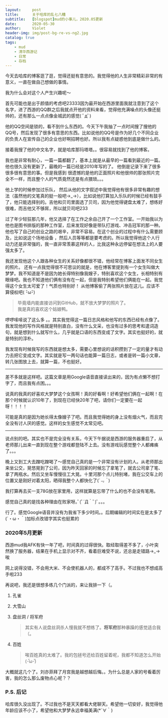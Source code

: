 ```yaml
---
layout:     post
title:      关于哈库的乱七八糟
subtitle:   [blogspot]mud的小事儿，2020.05更新
date:       2020-05-30
author:     Violet
header-img: img/post-bg-re-vs-ng2.jpg
catalog: true
tags:
    - mud
    - 清华西游记
    - 日常
    - 存档
---
```


今天去哈库的博客逛了逛，觉得还挺有意思的。我觉得他的人生非常精彩非常的有意义，一直在做自己想做的事情。

我为什么会对这个人产生兴趣呢～

首先可能也是出于颜值的考虑吧23333因为最开始在西游里面我就注意到了这个名字，进了西游的QQ群之后我就点开他的资料来看，觉得他充满噪点的头像还挺帅的，还有那么一点点像金城武的感觉( ﾟдﾟ)

他的QQ空间是锁的，看不到什么东西的。今天下午我抽了一点时间搜了搜他的QQ号，然后发现了很多有意思的东西。比如说他的QQ号是作为好几个不同企业的负责人在宣传自己的企业也好啊招聘也好。所以我有点疑惑他到底是做什么的。

接着我搜了他的中文名字，就是哈库那玛塔塔。。很容易就找到了他的博客。

我也是非常有耐心，一篇一篇都翻了，基本上就是从最早的一篇看到最近的一篇。 他也很久没有更新了，最晚的一篇已经是2010年写的了。 他倒是记录下来了很多很多很有意思的事。但是我感到 很遗憾的是他的正面照片和他很帅的那张照片完全不一样，而且整个人的气质竟然还是有点猥琐。。。

他上学的时候参加过乐队， 然后从他的文字叙述中我觉得他有很多非常有趣的想法（虽然他的文笔真的挺一般吧→_→），比如说他打算加入乐队的时候已经有鼓手了，他只能选择别的。吉他和贝司里面选了贝司，因为他觉得键盘太难了，想练好很难，而吉他又不够屌，所以就贝司吧233

过了年少轻狂那几年，他又选择了在工作之余自己开了一个工作室。一开始我以为他也是图书排版的那种工作室，后来发现好像是带队打游戏、冲击冠军的那一种。他也写了自己的创业之路的艰辛，非常不容易。在这个创业的过程中有什么需要顾及，比如说这个场地设备 ，然后人员等等都是要考虑的。所以我觉得他这个人行动力还是非常强的，我一直非常羡慕这样的人，比我这种永远停留在想法上的人要强太多了。

我还发现他这个人跟各种女生的关系好像都很不错，他经常在博客上面发不同女生的照片。 还有一点我觉得很不可思议的就是，他在博客里提到有一个女生叫做大梦梦。我不知道是不是因为她长得特别像我嫂子，特别喜欢这个女生，长相特别有眼缘吧。我也不知道他们俩有没有在一起，但是我特别希望他们俩能在一起。我觉得这个女生太可爱了！气质也特别好！ 从他博客偷了两张照片放在这儿。应该不算侵权吧( ･ิω･ิ)

> 毕竟墙内能直接访问到GitHub，就不放大梦梦的照片了。<br>我是真的喜欢这个姑娘鸭。

啰啰嗦嗦说了这么多 。。其实我觉得这一篇日志风格和他写的东西已经有点像了。我发现他的写作风格就是特别直白，没有什么文采，也没有过多的思考和遣词造句，就是想到什么就写什么，几乎就是口语的东西变成了文字。其实也挺好的，就是特别的淳朴。

我发现有时候我写的东西就是想太多，需要心里想说的话积攒到了一定的量才有动力去把它变成文字。其实就是写一两句话也能算一篇日志，或者是转一篇小文章，转几张图放上去，就算一篇，不也挺好。

***

差不多就是这样吧。这篇文章是用Google语音直接读出来的，因为有点懒不想打字了，而且我有点困。。。

说真的我真的好喜欢大梦梦这个女孩啊！真的好看啊！好希望他们俩在一起啊！在那个时候就认识10年了，到现在已经快20年了吧，请你们一定要在一起呀！！！！

可能是真的是因为她长得太像嫂子了吧。而且我觉得她的身上没有烟火气，而且完全没有讨人厌的感觉。这样的女生感觉不太常见吧。

***

说点别的吧。其实也不是完全没有关系，今天下午据说是西游的服务器重启了，从老师那儿出来一直到现在整个游戏都登陆不上去。没有游戏玩感觉整个人都瘫痪了。。。

晚上又到工大去蹭吃蹭喝了～感觉自己真的是一个非常没有计划的人。从老师那出来坐公交，晃悠晃到了公司，因为昨天回家的时候忘了拿笔了，就去公司拿了笔、拿了两瓶水。然后又坐车慢慢往工大晃。十里河那个点儿特别堵，我在公交车上的位置又是刚好对着太阳，晒得我整个人都快化了(*´﹃｀*)

我打算再去买一支78G放在家里用，这样就算是忘带了什么的也不会没有笔用。

感觉自己真的是找各种理由在败家呀｡ﾟ(ﾟ´Д｀ﾟ)ﾟ｡。。

行了。感觉Google语音并没有为我省下多少时间。。后期编辑的时间实在是太多了(´・ω・｀)加标点改错字其实也挺累的

### 2020年5月更新

西游mud我AFK有快一年了吧，时间真的过得很快。取经取得差不多了，小叶突然换了服务器，结果在手机上显示对不齐，看着巨难受不说，还总是走错路→_→唉

网上说得没错，不会用大米、不会使机器人的，都成不了高手。不过我也不想成高手啦233

再说吧，我还是很想多练几个门派的，来让我排一下（。

1. 孔雀

2. 大雪山

3. 盘丝洞 / 将军府

    > 其实有人说盘丝洞杀人慢我就不想练了。**将军府**那种暴躁的感觉适合我（。

4. 百姓

    > 唉百姓真的太难了。我的包拯号还给百姓留着呢，我都不知道怎么开始(･ัω･ั)

大概就这几个了。刘亦菲拜了月宫我是越想越后悔。。为什么总是人家的号看着厉害，我的怎么那么废物点心呢？？

### P.S. 后记

哈库很久没出现了。不过我也不是天天都看大佬聊天。希望他一切安好，我觉得他年龄应该不小了，希望他和大梦梦永远幸福美满(*´∀｀)

